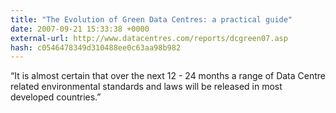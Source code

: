 ```yaml
---
title: "The Evolution of Green Data Centres: a practical guide"
date: 2007-09-21 15:33:38 +0000
external-url: http://www.datacentres.com/reports/dcgreen07.asp
hash: c0546478349d310488ee0c63aa98b982
---
```


“It is almost certain that over the next 12 - 24 months a range of Data Centre related environmental standards and laws will be released in most developed countries.”
